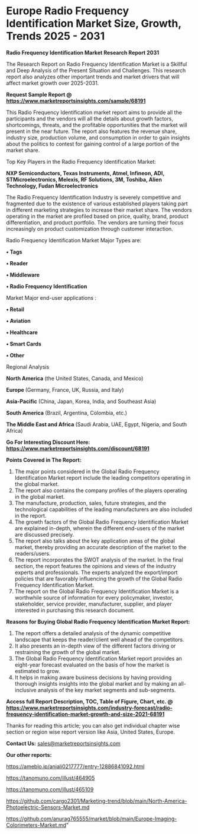 # Europe Radio Frequency Identification Market Size, Growth, Trends 2025 - 2031

<strong>Radio Frequency Identification Market Research Report 2031</strong>

The Research Report on Radio Frequency Identification Market is a Skillful and Deep Analysis of the Present Situation and Challenges. This research report also analyzes other important trends and market drivers that will affect market growth over 2025-2031.

<strong>Request Sample Report @ <a href=https://www.marketreportsinsights.com/sample/68191>https://www.marketreportsinsights.com/sample/68191</a></strong>

This Radio Frequency Identification market report aims to provide all the participants and the vendors will all the details about growth factors, shortcomings, threats, and the profitable opportunities that the market will present in the near future. The report also features the revenue share, industry size, production volume, and consumption in order to gain insights about the politics to contest for gaining control of a large portion of the market share.

Top Key Players in the Radio Frequency Identification Market:

<strong>NXP Semiconductors, Texas Instruments, Atmel, Infineon, ADI, STMicroelectronics, Melexis, RF Solutions, 3M, Toshiba, Alien Technology, Fudan Microelectronics</strong>

The Radio Frequency Identification Industry is severely competitive and fragmented due to the existence of various established players taking part in different marketing strategies to increase their market share. The vendors operating in the market are profiled based on price, quality, brand, product differentiation, and product portfolio. The vendors are turning their focus increasingly on product customization through customer interaction.

Radio Frequency Identification Market Major Types are:

<strong>• Tags

• Reader

• Middleware

• Radio Frequency Identification</strong>

Market Major end-user applications :

<strong>• Retail

• Aviation

• Healthcare

• Smart Cards

• Other</strong>

Regional Analysis

</u><strong><b>North America</b></strong> (the United States, Canada, and Mexico)

<strong><b>Europe </b></strong>(Germany, France, UK, Russia, and Italy)

<strong><b>Asia-Pacific</b></strong> (China, Japan, Korea, India, and Southeast Asia)

<strong><b>South America</b></strong> (Brazil, Argentina, Colombia, etc.)

<strong><b>The Middle East and Africa</b></strong> (Saudi Arabia, UAE, Egypt, Nigeria, and South Africa)

<strong>Go For Interesting Discount Here: <a href=https://www.marketreportsinsights.com/discount/68191>https://www.marketreportsinsights.com/discount/68191</a></strong>

<strong>Points Covered in The Report:</strong>
<ol>
  <li>The major points considered in the Global Radio Frequency Identification Market report include the leading competitors operating in the global market.</li>
  <li>The report also contains the company profiles of the players operating in the global market.</li>
  <li>The manufacture, production, sales, future strategies, and the technological capabilities of the leading manufacturers are also included in the report.</li>
  <li>The growth factors of the Global Radio Frequency Identification Market are explained in-depth, wherein the different end-users of the market are discussed precisely.</li>
  <li>The report also talks about the key application areas of the global market, thereby providing an accurate description of the market to the readers/users.</li>
  <li>The report incorporates the SWOT analysis of the market. In the final section, the report features the opinions and views of the industry experts and professionals. The experts analyzed the export/import policies that are favorably influencing the growth of the Global Radio Frequency Identification Market.</li>
  <li>The report on the Global Radio Frequency Identification Market is a worthwhile source of information for every policymaker, investor, stakeholder, service provider, manufacturer, supplier, and player interested in purchasing this research document.</li>
</ol>
<strong>Reasons for Buying Global Radio Frequency Identification Market Report:</strong>

<ol>
  <li>The report offers a detailed analysis of the dynamic competitive landscape that keeps the reader/client well ahead of the competitors.</li>
  <li>It also presents an in-depth view of the different factors driving or restraining the growth of the global market.</li>
  <li>The Global Radio Frequency Identification Market report provides an eight-year forecast evaluated on the basis of how the market is estimated to grow.</li>
  <li>It helps in making aware business decisions by having providing thorough insights insights into the global market and by making an all-inclusive analysis of the key market segments and sub-segments.</li>
</ol>
<strong>Access full Report Description, TOC, Table of Figure, Chart, etc. @ <a href=https://www.marketreportsinsights.com/industry-forecast/radio-frequency-identification-market-growth-and-size-2021-68191>https://www.marketreportsinsights.com/industry-forecast/radio-frequency-identification-market-growth-and-size-2021-68191</a></strong>


Thanks for reading this article; you can also get individual chapter wise section or region wise report version like Asia, United States, Europe.

<strong>Contact Us:</strong>
sales@marketreportsinsights.com

<strong>Our other reports:</strong>

<a href=https://ameblo.jp/anjali0217777/entry-12886841092.html>https://ameblo.jp/anjali0217777/entry-12886841092.html</a>

<a href=https://tanomuno.com/illust/464905>https://tanomuno.com/illust/464905</a>

<a href=https://tanomuno.com/illust/465109>https://tanomuno.com/illust/465109</a>

<a href=https://github.com/cargo2301/Marketing-trend/blob/main/North-America-Photoelectric-Sensors-Market.md>https://github.com/cargo2301/Marketing-trend/blob/main/North-America-Photoelectric-Sensors-Market.md</a>

<a href=https://github.com/anurag765555/market/blob/main/Europe-Imaging-Colorimeters-Market.md>https://github.com/anurag765555/market/blob/main/Europe-Imaging-Colorimeters-Market.md</a>"
